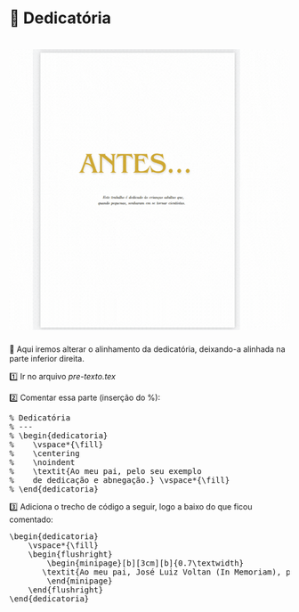 # :memo: Dedicatória

<h1 align="center">
    <img src="/imagens/dedicatoria.gif">
</h1>


:speech_balloon: Aqui iremos alterar o alinhamento da dedicatória, deixando-a alinhada na parte inferior direita.

:one: Ir no arquivo *pre-texto.tex*

:two: Comentar essa parte (inserção do %):

<pre>
% Dedicatória
% ---
% \begin{dedicatoria}
%    \vspace*{\fill}
%    \centering
%    \noindent
%    \textit{Ao meu pai, pelo seu exemplo 
%    de dedicação e abnegação.} \vspace*{\fill}
% \end{dedicatoria}
</pre>

:three: Adiciona o trecho de código a seguir, logo a baixo do que ficou comentado: 

<pre>
\begin{dedicatoria}
    \vspace*{\fill}
    \begin{flushright}
        \begin{minipage}[b][3cm][b]{0.7\textwidth}
       \textit{Ao meu pai, José Luiz Voltan (In Memoriam), pelo seu exemplo de dedicação e abnegação.}
        \end{minipage}
    \end{flushright}
\end{dedicatoria}
</pre>
